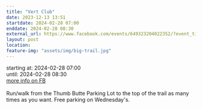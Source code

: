 ```yaml
---
title: "Vert Club"
date: 2023-12-13 13:51
startdate: 2024-02-28 07:00
enddate: 2024-02-28 08:30
external_url: https://www.facebook.com/events/649323204022352/?event_time_id=649324580688881
layout: post
location: 
feature-img: "assets/img/big-trail.jpg"
---
```


starting at: 2024-02-28 07:00<br>until: 2024-02-28 08:30<br><a href="https://www.facebook.com/events/649323204022352/?event_time_id=649324580688881">more info on FB</a><br><br>Run/walk from the Thumb Butte Parking Lot to the top of the trail as many times as you want.  Free parking on Wednesday's.<br>
  <br>
  
